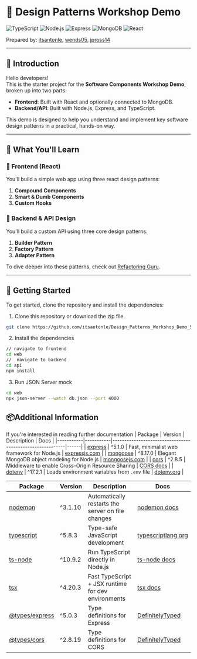 # 🧩 Design Patterns Workshop Demo

![TypeScript](https://img.shields.io/badge/TypeScript-5.8.3-blue?style=for-the-badge&logo=typescript&logoColor=white)
![Node.js](https://img.shields.io/badge/Node.js-20.x-green?style=for-the-badge&logo=node.js&logoColor=white)
![Express](https://img.shields.io/badge/Express-5.1.0-lightgrey?style=for-the-badge&logo=express&logoColor=white)
![MongoDB](https://img.shields.io/badge/MongoDB-8.17.0-darkgreen?style=for-the-badge&logo=mongodb&logoColor=white)
![React](https://img.shields.io/badge/React-18.x-61DAFB?style=for-the-badge&logo=react&logoColor=white)

Prepared by: [itsantonle](https://github.com/itsantonle), [wends05](https://github.com/wends05), [jpross14](https://github.com/jpross14) 


---

## 👋 Introduction

Hello developers!  
This is the starter project for the **Software Components Workshop Demo**, broken up into two parts:

- **Frontend**: Built with React and optionally connected to MongoDB.
- **Backend/API**: Built with Node.js, Express, and TypeScript.

This demo is designed to help you understand and implement key software design patterns in a practical, hands-on way.

---

## 🧠 What You'll Learn

### 🔹 Frontend (React)
You'll build a simple web app using three react design patterns:

1. **Compound Components**
2. **Smart & Dumb Components**
3. **Custom Hooks**

### 🔹 Backend & API Design
You'll build a custom API using three core design patterns:

1. **Builder Pattern**
2. **Factory Pattern**
3. **Adapter Pattern**

To dive deeper into these patterns, check out [Refactoring Guru](https://refactoring.guru/).

---

## 🚀 Getting Started

To get started, clone the repository and install the dependencies:

1. Clone this repository or download the zip file
```bash
git clone https://github.com/itsantonle/Design_Patterns_Workshop_Demo_Starter.git
```
2. Install the dependencies
```bash
// navigate to frontend
cd web
//  navigate to backend
cd api
npm install
```

3. Run JSON Server mock
```bash
cd web
npx json-server --watch db.json --port 4000
```

## 📦Additional Information
If you're interested in reading further documentation 
| Package   | Version   | Description                                              | Docs |
|-----------|-----------|----------------------------------------------------------|------|
| [express](https://www.npmjs.com/package/express)   | ^5.1.0    | Fast, minimalist web framework for Node.js              | [expressjs.com](https://expressjs.com/) |
| [mongoose](https://www.npmjs.com/package/mongoose)  | ^8.17.0   | Elegant MongoDB object modeling for Node.js             | [mongoosejs.com](https://mongoosejs.com/) |
| [cors](https://www.npmjs.com/package/cors)      | ^2.8.5    | Middleware to enable Cross-Origin Resource Sharing      | [CORS docs](https://expressjs.com/en/resources/middleware/cors.html) |
| [dotenv](https://www.npmjs.com/package/dotenv)    | ^17.2.1   | Loads environment variables from `.env` file            | [dotenv.org](https://dotenv.org/) |


| Package | Version | Description | Docs |
|--------|---------|-------------|------|
| [nodemon](https://www.npmjs.com/package/nodemon) | ^3.1.10 | Automatically restarts the server on file changes | [nodemon docs](https://www.npmjs.com/package/nodemon) |
| [typescript](https://www.npmjs.com/package/typescript) | ^5.8.3 | Type-safe JavaScript development | [typescriptlang.org](https://www.typescriptlang.org/) |
| [ts-node](https://www.npmjs.com/package/ts-node) | ^10.9.2 | Run TypeScript directly in Node.js | [ts-node docs](https://www.npmjs.com/package/ts-node) |
| [tsx](https://www.npmjs.com/package/tsx) | ^4.20.3 | Fast TypeScript + JSX runtime for dev environments | [tsx docs](https://www.npmjs.com/package/tsx) |
| [@types/express](https://www.npmjs.com/package/@types/express) | ^5.0.3 | Type definitions for Express | [DefinitelyTyped](https://www.npmjs.com/package/@types/express) |
| [@types/cors](https://www.npmjs.com/package/@types/cors) | ^2.8.19 | Type definitions for CORS | [DefinitelyTyped](https://www.npmjs.com/package/@types/cors) |



